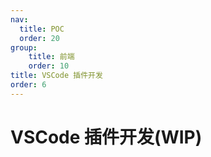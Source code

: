 ```yaml
---
nav:
  title: POC
  order: 20
group:
	title: 前端
	order: 10
title: VSCode 插件开发
order: 6
---
```


# VSCode 插件开发(WIP)